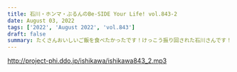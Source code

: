 ```yaml
---
title: 石川・ホンマ・ぶるんのBe-SIDE Your Life! vol.843-2
date: August 03, 2022
tags: ['2022', 'August 2022', 'vol.843']
draft: false
summary: たくさんおいしいご飯を食べたかったです！けっこう振り回された石川さんです！
---
```


http://project-phi.ddo.jp/ishikawa/ishikawa843_2.mp3
